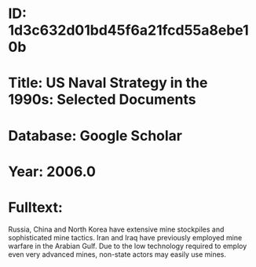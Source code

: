 # ID: 1d3c632d01bd45f6a21fcd55a8ebe10b
# Title: US Naval Strategy in the 1990s: Selected Documents
# Database: Google Scholar
# Year: 2006.0
# Fulltext:
Russia, China and North Korea have extensive mine stockpiles and sophisticated mine tactics.
Iran and Iraq have previously employed mine warfare in the Arabian Gulf.
Due to the low technology required to employ even very advanced mines, non-state actors may easily use mines.